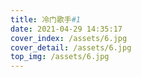 ```yaml
---
title: 冷门歌手#1
date: 2021-04-29 14:35:17
cover_index: /assets/6.jpg
cover_detail: /assets/6.jpg
top_img: /assets/6.jpg
---
```


